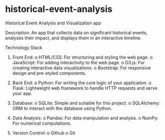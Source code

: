 # historical-event-analysis
Historical Event Analysis and Visualization app

Description: An app that collects data on significant historical events, analyzes their impact, and displays them in an interactive timeline.

Technology Stack
1.	Front End:
o	HTML/CSS: For structuring and styling the web page.
o	JavaScript: For adding interactivity to the web page.
o	D3.js: For creating interactive data visualizations.
o	Bootstrap: For responsive design and pre-styled components.

2.	Back End:
o	Python: For writing the core logic of your application.
o	Flask: Lightweight web framework to handle HTTP requests and serve your app.

3.	Database:
o	SQLite: Simple and suitable for this project.
o	SQLAlchemy: ORM to interact with the database using Python.

4.	Data Analysis:
o	Pandas: For data manipulation and analysis.
o	NumPy: For numerical computations.

5. Version Control:
o	Github
o	Git


